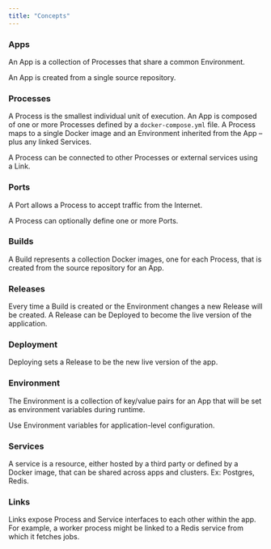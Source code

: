 ```yaml
---
title: "Concepts"
---
```

### Apps

An App is a collection of Processes that share a common Environment.

An App is created from a single source repository.

### Processes

A Process is the smallest individual unit of execution. An App is composed of one or more Processes defined by a `docker-compose.yml` file.
A Process maps to a single Docker image and an Environment inherited from the App – plus any linked Services.

A Process can be connected to other Processes or external services using a Link.

### Ports

A Port allows a Process to accept traffic from the Internet.

A Process can optionally define one or more Ports.

### Builds

A Build represents a collection Docker images, one for each Process, that is created from the source repository for an App.

### Releases

Every time a Build is created or the Environment changes a new Release will be created. A Release can be Deployed to become the live version of the application.

### Deployment

Deploying sets a Release to be the new live version of the app.

### Environment

The Environment is a collection of key/value pairs for an App that will be set as environment variables during runtime.

Use Environment variables for application-level configuration.

### Services

A service is a resource, either hosted by a third party or defined by a Docker image, that can be shared across apps and clusters. Ex: Postgres, Redis.

### Links

Links expose Process and Service interfaces to each other within the app. For example, a worker process might be linked to a Redis service from which it fetches jobs.
